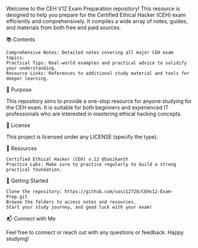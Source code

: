 Welcome to the CEH V12 Exam Preparation repository! This resource is designed to help you prepare for the Certified Ethical Hacker (CEH) exam efficiently and comprehensively. It compiles a wide array of notes, guides, and materials from both free and paid sources.

📚 Contents

    Comprehensive Notes: Detailed notes covering all major CEH exam topics.
    Practical Tips: Real-world examples and practical advice to solidify your understanding.
    Resource Links: References to additional study material and tools for deeper learning.

🎯 Purpose

This repository aims to provide a one-stop resource for anyone studying for the CEH exam. It is suitable for both beginners and experienced IT professionals who are interested in mastering ethical hacking concepts.



📜 License

This project is licensed under any LICENSE (specify the type).


🔗 Resources

    Certified Ethical Hacker (CEH) v.12 @Sasikanth
    Practice Labs: Make sure to practice regularly to build a strong practical foundation.


🚀 Getting Started

    Clone the repository: https://github.com/sasi12728/CEHv12-Exam-Prep.git
    Browse the folders to access notes and resources.
    Start your study journey, and good luck with your exam!

📬 Connect with Me

Feel free to connect or reach out with any questions or feedback. Happy studying!

